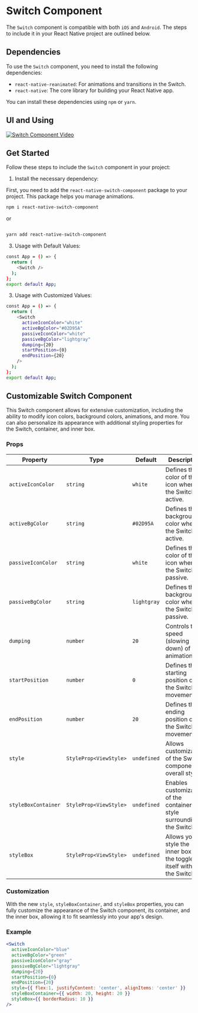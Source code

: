 # Switch Component
The `Switch` component is compatible with both `iOS` and `Android`. The steps to include it in your React Native project are outlined below.
## Dependencies

To use the `Switch` component, you need to install the following dependencies:

- `react-native-reanimated`: For animations and transitions in the Switch.
- `react-native`: The core library for building your React Native app.

You can install these dependencies using `npm` or `yarn`.
## UI and Using

[![Switch Component Video](https://img.youtube.com/vi/D6Ymf1si4J4/0.jpg)](https://www.youtube.com/shorts/D6Ymf1si4J4)

## Get Started

Follow these steps to include the `Switch` component in your project:

1. Install the necessary dependency:

First, you need to add the `react-native-switch-component` package to your project. This package helps you manage animations.

   ```bash
   npm i react-native-switch-component
```
or
  ```bash

yarn add react-native-switch-component
```

3.  Usage with Default Values:

```bash
const App = () => {
  return (
    <Switch />
  );
};
export default App;
```
3. Usage with Customized Values:
   
```bash
const App = () => {
  return (
    <Switch
      activeIconColor="white"
      activeBgColor="#02D95A"
      passiveIconColor="white"
      passiveBgColor="lightgray"
      dumping={20}
      startPosition={0}
      endPosition={20}
    />
  );
};
export default App;
```

## Customizable Switch Component

This Switch component allows for extensive customization, including the ability to modify icon colors, background colors, animations, and more. You can also personalize its appearance with additional styling properties for the Switch, container, and inner box.

### Props

| Property               | Type                          | Default    | Description                                                                 | 
|------------------------|-------------------------------|------------|-----------------------------------------------------------------------------|
| `activeIconColor`       | `string`                      | `white`    | Defines the color of the icon when the Switch is active.                    |
| `activeBgColor`         | `string`                      | `#02D95A`  | Defines the background color when the Switch is active.                     |
| `passiveIconColor`      | `string`                      | `white`    | Defines the color of the icon when the Switch is passive.                   |
| `passiveBgColor`        | `string`                      | `lightgray`| Defines the background color when the Switch is passive.                    |
| `dumping`               | `number`                      | `20`       | Controls the speed (slowing down) of the animation.                          |
| `startPosition`         | `number`                      | `0`        | Defines the starting position of the Switch's movement.                     |
| `endPosition`           | `number`                      | `20`       | Defines the ending position of the Switch's movement.                       |
| `style`                 | `StyleProp<ViewStyle>`        | `undefined`| Allows customization of the Switch component's overall style.               |
| `styleBoxContainer`     | `StyleProp<ViewStyle>`        | `undefined`| Enables customization of the container's style surrounding the Switch.      |
| `styleBox`              | `StyleProp<ViewStyle>`        | `undefined`| Allows you to style the inner box or the toggle itself within the Switch.   |

### Customization

With the new `style`, `styleBoxContainer`, and `styleBox` properties, you can fully customize the appearance of the Switch component, its container, and the inner box, allowing it to fit seamlessly into your app's design.

### Example

```jsx
<Switch 
  activeIconColor="blue"
  activeBgColor="green"
  passiveIconColor="gray"
  passiveBgColor="lightgray"
  dumping={20}
  startPosition={0}
  endPosition={20}
  style={{ flex:1, justifyContent: 'center', alignItems: 'center' }}
  styleBoxContainer={{ width: 20, height: 20 }}
  styleBox={{ borderRadius: 10 }}
/>
